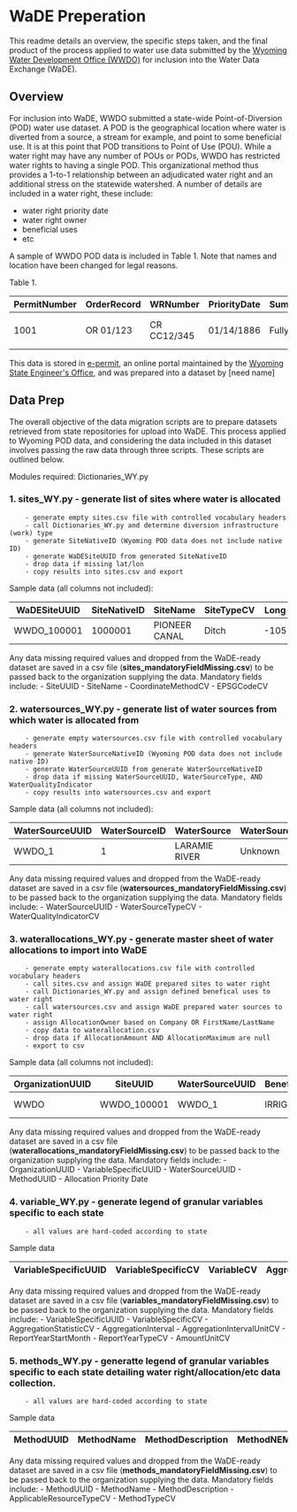 # WaDE Preperation

This readme details an overview, the specific steps taken, and the final product of the process applied to water use data submitted by the [Wyoming Water Development Office (WWDO)](http://wwdc.state.wy.us) for inclusion into the Water Data Exchange (WaDE). 

## Overview 
For inclusion into WaDE, WWDO submitted a state-wide Point-of-Diversion (POD) water use dataset.  A POD is the geographical location where water is diverted from a source, a stream for example, and point to some beneficial use.  It is at this point that POD transitions to Point of Use (POU).  While a water right may have any number of POUs or PODs, WWDO has restricted water rights to having a single POD.  This organizational method thus provides a 1-to-1 relationship between an adjudicated water right and an additional stress on the statewide watershed.  A number of details are included in a water right, these include:
  * water right priority date
  * water right owner
  * beneficial uses
  * etc 
 
 A sample of WWDO POD data is included in Table 1.  Note that names and location have been changed for legal reasons.
 
 Table 1.
 
 PermitNumber | OrderRecord | WRNumber | PriorityDate | SummaryWRStatus | Company | Uses | TotalFlow(CFS) | StreamSource
 ------------ | ----------- | -------- | ------------ | --------------- | ------- | ---- | -------------- | -------------
 1001 | OR 01/123 | CR CC12/345 | 01/14/1886 | FullyAdjudicated | John Doe Irrigation | IRR_SW, STO, FIS| 71.43 | Laramie River
 
 
This data is stored in [e-permit](http://seoweb.wyo.gov/e-Permit/common/login.aspx?ReturnUrl=%2fe-Permit%2f), an online portal maintained by the [Wyoming State Engineer's Office](https://sites.google.com/a/wyo.gov/seo/), and was prepared into a dataset by [need name]

## Data Prep
The overall objective of the data migration scripts are to prepare datasets retrieved from state repositories for upload into WaDE.  This process applied to Wyoming POD data, and considering the data included in this dataset involves passing the raw data through three scripts.  These scripts are outlined below.

Modules required: Dictionaries_WY.py
###  1. sites_WY.py - generate list of sites where water is allocated
        - generate empty sites.csv file with controlled vocabulary headers
        - call Dictionaries_WY.py and determine diversion infrastructure (work) type
        - generate SiteNativeID (Wyoming POD data does not include native ID)
        - generate WaDESiteUUID from generated SiteNativeID
        - drop data if missing lat/lon
        - copy results into sites.csv and export 
        
   Sample data (all columns not included):
   
   WaDESiteUUID | SiteNativeID | SiteName | SiteTypeCV | Long | Lat
   ------------ | ------------ | -------- | ---------- | ---- | ----
   WWDO_100001 | 1000001 | PIONEER CANAL | Ditch | -105 | -40 |
   
   Any data missing required values and dropped from the WaDE-ready dataset are saved in a csv file (**sites_mandatoryFieldMissing.csv**) to be passed back to the organization supplying the data.
   Mandatory fields include:
    - SiteUUID
    - SiteName
    - CoordinateMethodCV
    - EPSGCodeCV
     
###  2. watersources_WY.py - generate list of water sources from which water is allocated from 
        - generate empty watersources.csv file with controlled vocabulary headers
        - generate WaterSourceNativeID (Wyoming POD data does not include native ID)
        - generate WaterSourceUUID from generate WaterSourceNativeID
        - drop data if missing WaterSourceUUID, WaterSourceType, AND WaterQualityIndicator
        - copy results into watersources.csv and export
        
   Sample data (all columns not included):
   
   WaterSourceUUID | WaterSourceID | WaterSource | WaterSourceTypeCV | WaterQualityIndicatorCV
   ------------ | ------------ | -------- | ---------- | ---- 
   WWDO_1 | 1 | LARAMIE RIVER  | Unknown | Unspecified 
   
   Any data missing required values and dropped from the WaDE-ready dataset are saved in a csv file (**watersources_mandatoryFieldMissing.csv**) to be passed back to the organization supplying the data.
   Mandatory fields include:
    - WaterSourceUUID
    - WaterSourceTypeCV
    - WaterQualityIndicatorCV
        
###  3. waterallocations_WY.py - generate master sheet of water allocations to import into WaDE
        - generate empty waterallocations.csv file with controlled vocabulary headers
        - call sites.csv and assign WaDE prepared sites to water right 
        - call Dictionaries_WY.py and assign defined benefical uses to water right 
        - call watersources.csv and assign WaDE prepared water sources to water right
        - assign AllocationOwner based on Company OR FirstName/LastName
        - copy data to waterallocation.csv
        - drop data if AllocationAmount AND AllocationMaximum are null
        - export to csv
        
  Sample data (all columns not included):
   
   OrganizationUUID | SiteUUID | WaterSourceUUID | BeneficialUseID | NativeAllocationID | AllocationOwner | AllocationLegalStatus | AllocationAmount | 
   ---------------- | ------------ | -------- | ---------- | ----------- | ---------- | ----------- | --------- 
   WWDO | WWDO_100001 | WWDO_1 | IRRIGATION | CR CC48/006 | JOHN DOE IRRIGATION | FullyAdjudicated | 71.43


Any data missing required values and dropped from the WaDE-ready dataset are saved in a csv file (**waterallocations_mandatoryFieldMissing.csv**) to be passed back to the organization supplying the data.
 Mandatory fields include:
    - OrganizationUUID
    - VariableSpecificUUID
    - WaterSourceUUID
    - MethodUUID
    - Allocation Priority Date

###  4. variable_WY.py - generate legend of granular variables specific to each state
        - all values are hard-coded according to state
        
  Sample data 
  
  VariableSpecificUUID | VariableSpecificCV | VariableCV | AggregationStatisticCV | AggregationInterval | AggregationIntervalUnitCV | ReportYearStartMonth | ReportYearTypeCV | AmountUnitCV
  -------------------- | ------------------ | ---------- | ---------------------- | ------------------- | ------------------------ | ----------------- | ---------------- | ---------
 
Any data missing required values and dropped from the WaDE-ready dataset are saved in a csv file         (**variables_mandatoryFieldMissing.csv**) to be passed back to the organization supplying the data.
 Mandatory fields include:
    - VariableSpecificUUID
    - VariableSpecificCV
    - AggregationStatisticCV
    - AggregationInterval
    - AggregationIntervalUnitCV
    - ReportYearStartMonth
    - ReportYearTypeCV
    - AmountUnitCV
  
###  5. methods_WY.py - generatte legend of granular variables specific to each state detailing water right/allocation/etc data collection. 
        - all values are hard-coded according to state
        
  Sample data 

  MethodUUID | MethodName | MethodDescription | MethodNEMILink | ApplicableResourceTypeCV | MethodTypeCV | DataCoverageValue | DataQualityValueCV | DataConfidenceValue
  ---------- | ---------- | ----------------- | -------------- | ------------------------ | ------------ | ----------------- | ------------------ | -------------------
  
  
Any data missing required values and dropped from the WaDE-ready dataset are saved in a csv file (**methods_mandatoryFieldMissing.csv**) to be passed back to the organization supplying the data. 
 Mandatory fields include:
    - MethodUUID
    - MethodName
    - MethodDescription
    - ApplicableResourceTypeCV
    - MethodTypeCV
        
        
        
        
        
        
